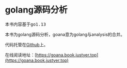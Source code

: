 # golang源码分析

本书内容基于<kbd>go1.13</kbd>

本书为golang源码分析，goana意为golang与analysis的合并。

代码托管在[Github](https://github.com/Justyer/goana)上。

在线阅读地址：[https://goana.book.justyer.top](https://goana.book.justyer.top)